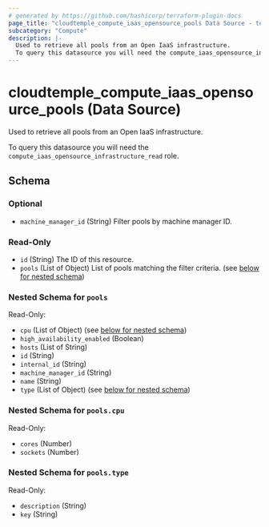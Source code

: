 ```yaml
---
# generated by https://github.com/hashicorp/terraform-plugin-docs
page_title: "cloudtemple_compute_iaas_opensource_pools Data Source - terraform-provider-cloudtemple"
subcategory: "Compute"
description: |-
  Used to retrieve all pools from an Open IaaS infrastructure.
  To query this datasource you will need the compute_iaas_opensource_infrastructure_read role.
---
```


# cloudtemple_compute_iaas_opensource_pools (Data Source)

Used to retrieve all pools from an Open IaaS infrastructure.

To query this datasource you will need the `compute_iaas_opensource_infrastructure_read` role.



<!-- schema generated by tfplugindocs -->
## Schema

### Optional

- `machine_manager_id` (String) Filter pools by machine manager ID.

### Read-Only

- `id` (String) The ID of this resource.
- `pools` (List of Object) List of pools matching the filter criteria. (see [below for nested schema](#nestedatt--pools))

<a id="nestedatt--pools"></a>
### Nested Schema for `pools`

Read-Only:

- `cpu` (List of Object) (see [below for nested schema](#nestedobjatt--pools--cpu))
- `high_availability_enabled` (Boolean)
- `hosts` (List of String)
- `id` (String)
- `internal_id` (String)
- `machine_manager_id` (String)
- `name` (String)
- `type` (List of Object) (see [below for nested schema](#nestedobjatt--pools--type))

<a id="nestedobjatt--pools--cpu"></a>
### Nested Schema for `pools.cpu`

Read-Only:

- `cores` (Number)
- `sockets` (Number)


<a id="nestedobjatt--pools--type"></a>
### Nested Schema for `pools.type`

Read-Only:

- `description` (String)
- `key` (String)


